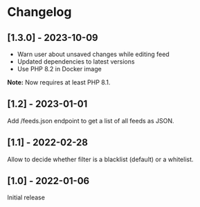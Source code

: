 # Changelog

## [1.3.0] - 2023-10-09

* Warn user about unsaved changes while editing feed
* Updated dependencies to latest versions
* Use PHP 8.2 in Docker image

**Note:** Now requires at least PHP 8.1.

## [1.2] - 2023-01-01

Add /feeds.json endpoint to get a list of all feeds as JSON.

## [1.1] - 2022-02-28

Allow to decide whether filter is a blacklist (default) or a whitelist.

## [1.0] - 2022-01-06

Initial release